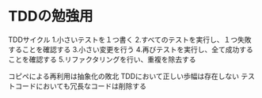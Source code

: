 # TDDの勉強用

TDDサイクル
1.小さいテストを１つ書く
2.すべてのテストを実行し、１つ失敗することを確認する
3.小さい変更を行う
4.再びテストを実行し、全て成功することを確認する
5.リファクタリングを行い、重複を除去する

コピペによる再利用は抽象化の敗北
TDDにおいて正しい歩幅は存在しない
テストコードにおいても冗長なコードは削除する